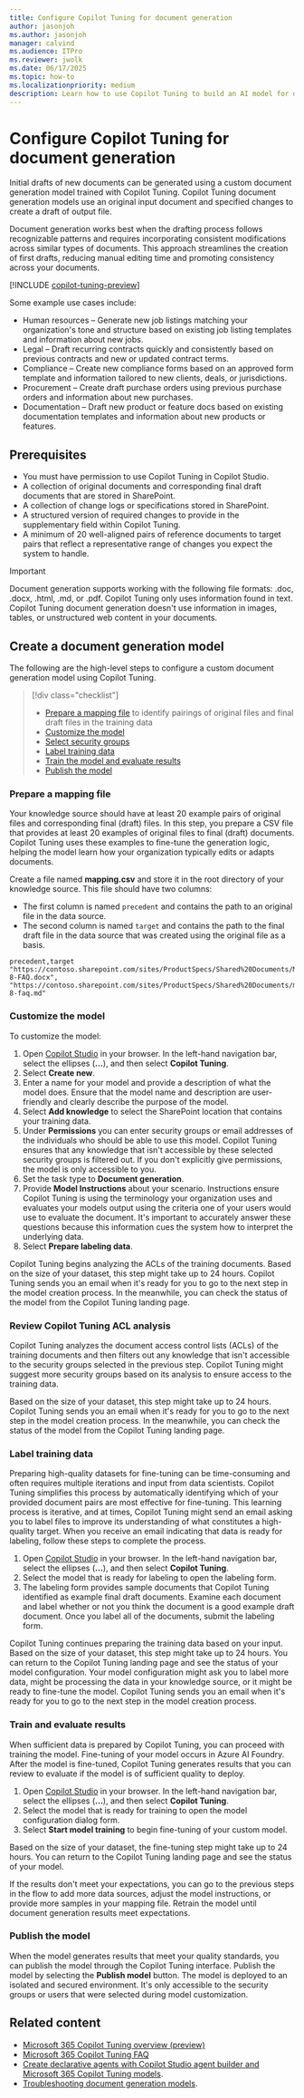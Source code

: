 ```yaml
---
title: Configure Copilot Tuning for document generation
author: jasonjoh
ms.author: jasonjoh
manager: calvind
ms.audience: ITPro
ms.reviewer: jwolk
ms.date: 06/17/2025
ms.topic: how-to
ms.localizationpriority: medium
description: Learn how to use Copilot Tuning to build an AI model for document generation based on organizational knowledge.
---
```


# Configure Copilot Tuning for document generation

<!-- cSpell:ignore calvind jwolk -->

Initial drafts of new documents can be generated using a custom document generation model trained with Copilot Tuning. Copilot Tuning document generation models use an original input document and specified changes to create a draft of output file.

Document generation works best when the drafting process follows recognizable patterns and requires incorporating consistent modifications across similar types of documents. This approach streamlines the creation of first drafts, reducing manual editing time and promoting consistency across your documents.

[!INCLUDE [copilot-tuning-preview](includes/copilot-tuning-preview.md)]

Some example use cases include:

- Human resources – Generate new job listings matching your organization's tone and structure based on existing job listing templates and information about new jobs.
- Legal – Draft recurring contracts quickly and consistently based on previous contracts and new or updated contract terms.
- Compliance – Create new compliance forms based on an approved form template and information tailored to new clients, deals, or jurisdictions.
- Procurement – Create draft purchase orders using previous purchase orders and information about new purchases.
- Documentation – Draft new product or feature docs based on existing documentation templates and information about new products or features.

## Prerequisites

- You must have permission to use Copilot Tuning in Copilot Studio. <!-- TODO: Link to permission doc here if it exists -->
- A collection of original documents and corresponding final draft documents that are stored in SharePoint.
- A collection of change logs or specifications stored in SharePoint.
- A structured version of required changes to provide in the supplementary field within Copilot Tuning.
- A minimum of 20 well-aligned pairs of reference documents to target pairs that reflect a representative range of changes you expect the system to handle.

> [!IMPORTANT]
> Document generation supports working with the following file formats: .doc, .docx, .html, .md, or .pdf. Copilot Tuning only uses information found in text. Copilot Tuning document generation doesn't use information in images, tables, or unstructured web content in your documents.

## Create a document generation model

The following are the high-level steps to configure a custom document generation model using Copilot Tuning.

> [!div class="checklist"]
>
> - [Prepare a mapping file](#prepare-a-mapping-file) to identify pairings of original files and final draft files in the training data
> - [Customize the model](#customize-the-model)
> - [Select security groups](#review-copilot-tuning-acl-analysis)
> - [Label training data](#label-training-data)
> - [Train the model and evaluate results](#train-and-evaluate-results)
> - [Publish the model](#publish-the-model)

### Prepare a mapping file

Your knowledge source should have at least 20 example pairs of original files and corresponding final (draft) files. In this step, you prepare a CSV file that provides at least 20 examples of original files to final (draft) documents. Copilot Tuning uses these examples to fine-tune the generation logic, helping the model learn how your organization typically edits or adapts documents.

Create a file named **mapping.csv** and store it in the root directory of your knowledge source. This file should have two columns:

- The first column is named `precedent` and contains the path to an original file in the data source.
- The second column is named `target` and contains the path to the final draft file in the data source that was created using the original file as a basis.

```CSV
precedent,target
"https://contoso.sharepoint.com/sites/ProductSpecs/Shared%20Documents/Mark-8-FAQ.docx", "https://contoso.sharepoint.com/sites/ProductSpecs/Shared%20Documents/mark-8-faq.md"
```

### Customize the model

To customize the model:

1. Open [Copilot Studio](https://copilotstudio.microsoft.com) in your browser. In the left-hand navigation bar, select the ellipses (**...**), and then select **Copilot Tuning**.
1. Select **Create new**.
1. Enter a name for your model and provide a description of what the model does. Ensure that the model name and description are user-friendly and clearly describe the purpose of the model.
1. Select **Add knowledge** to select the SharePoint location that contains your training data.
1. Under **Permissions** you can enter security groups or email addresses of the individuals who should be able to use this model. Copilot Tuning ensures that any knowledge that isn't accessible by these selected security groups is filtered out. If you don't explicitly give permissions, the model is only accessible to you.
1. Set the task type to **Document generation**.
1. Provide **Model Instructions** about your scenario. Instructions ensure Copilot Tuning is using the terminology your organization uses and evaluates your models output using the criteria one of your users would use to evaluate the document. It's important to accurately answer these questions because this information cues the system how to interpret the underlying data.
1. Select **Prepare labeling data**.

Copilot Tuning begins analyzing the ACLs of the training documents. Based on the size of your dataset, this step might take up to 24 hours. Copilot Tuning sends you an email when it's ready for you to go to the next step in the model creation process. In the meanwhile, you can check the status of the model from the Copilot Tuning landing page.

### Review Copilot Tuning ACL analysis

Copilot Tuning analyzes the document access control lists (ACLs) of the training documents and then filters out any knowledge that isn't accessible to the security groups selected in the previous step. Copilot Tuning might suggest more security groups based on its analysis to ensure access to the training data.

Based on the size of your dataset, this step might take up to 24 hours. Copilot Tuning sends you an email when it's ready for you to go to the next step in the model creation process. In the meanwhile, you can check the status of the model from the Copilot Tuning landing page.

### Label training data

Preparing high-quality datasets for fine-tuning can be time-consuming and often requires multiple iterations and input from data scientists. Copilot Tuning simplifies this process by automatically identifying which of your provided document pairs are most effective for fine-tuning. This learning process is iterative, and at times, Copilot Tuning might send an email asking you to label files to improve its understanding of what constitutes a high-quality target. When you receive an email indicating that data is ready for labeling, follow these steps to complete the process.

1. Open [Copilot Studio](https://copilotstudio.microsoft.com) in your browser. In the left-hand navigation bar, select the ellipses (**...**), and then select **Copilot Tuning**.
1. Select the model that is ready for labeling to open the labeling form.
1. The labeling form provides sample documents that Copilot Tuning identified as example final draft documents. Examine each document and label whether or not you think the document is a good example draft document. Once you label all of the documents, submit the labeling form.

Copilot Tuning continues preparing the training data based on your input. Based on the size of your dataset, this step might take up to 24 hours. You can return to the Copilot Tuning landing page and see the status of your model configuration. Your model configuration might ask you to label more data, might be processing the data in your knowledge source, or it might be ready to fine-tune the model. Copilot Tuning sends you an email when it's ready for you to go to the next step in the model creation process.

### Train and evaluate results

When sufficient data is prepared by Copilot Tuning, you can proceed with training the model. Fine-tuning of your model occurs in Azure AI Foundry. After the model is fine-tuned, Copilot Tuning generates results that you can review to evaluate if the model is of sufficient quality to deploy.

1. Open [Copilot Studio](https://copilotstudio.microsoft.com) in your browser. In the left-hand navigation bar, select the ellipses (**...**), and then select **Copilot Tuning**.
1. Select the model that is ready for training to open the model configuration dialog form.
1. Select **Start model training** to begin fine-tuning of your custom model.

Based on the size of your dataset, the fine-tuning step might take up to 24 hours. You can return to the Copilot Tuning landing page and see the status of your model.

If the results don't meet your expectations, you can go to the previous steps in the flow to add more data sources, adjust the model instructions, or provide more samples in your mapping file. Retrain the model until document generation results meet expectations.

### Publish the model

When the model generates results that meet your quality standards, you can publish the model through the Copilot Tuning interface. Publish the model by selecting the **Publish model** button. The model is deployed to an isolated and secured environment. It's only accessible to the security groups or users that were selected during model customization.

## Related content

- [Microsoft 365 Copilot Tuning overview (preview)](copilot-tuning-overview.md)
- [Microsoft 365 Copilot Tuning FAQ](copilot-tuning-faq.yml)
- [Create declarative agents with Copilot Studio agent builder and Microsoft 365 Copilot Tuning models](/microsoft-365-copilot/extensibility/copilot-studio-agent-builder-tuned-models).
- [Troubleshooting document generation models](copilot-tuning-troubleshooting-doc-generation.md).
